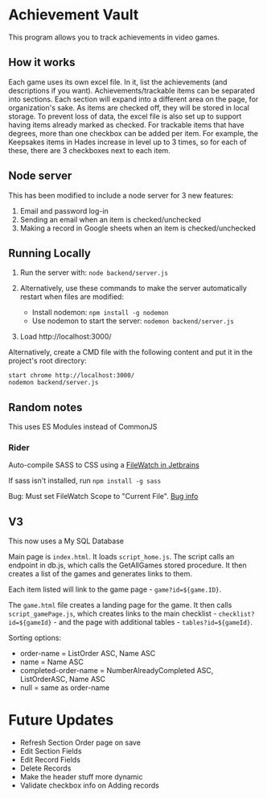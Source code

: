 
# Achievement Vault
This program allows you to track achievements in video games. 

## How it works
Each game uses its own excel file. In it, list the achievements (and descriptions if you want). 
Achievements/trackable items can be separated into sections. Each section will expand into a different area 
on the page, for organization's sake. As items are checked off, they will be stored in local storage. To prevent loss 
of data, the excel file is also set up to support having items already marked as checked. 
For trackable items that have degrees, more than one checkbox can be added per item. For example, the Keepsakes items in 
Hades increase in level up to 3 times, so for each of these, there are 3 checkboxes next to each item. 

## Node server
This has been modified to include a node server for 3 new features:
1. Email and password log-in
2. Sending an email when an item is checked/unchecked
3. Making a record in Google sheets when an item is checked/unchecked

## Running Locally
1. Run the server with: ```node backend/server.js```

2. Alternatively, use these commands to make the server automatically restart when files are modified: 
   * Install nodemon: ```npm install -g nodemon```
   * Use nodemon to start the server: ```nodemon backend/server.js``` 
3. Load http://localhost:3000/

Alternatively, create a CMD file with the following content and put it in the project's root directory:
```
start chrome http://localhost:3000/
nodemon backend/server.js
```

## Random notes
This uses ES Modules instead of CommonJS
### Rider
Auto-compile SASS to CSS using a [FileWatch in Jetbrains]( https://www.jetbrains.com/help/rider/Transpiling_SASS_LESS_and_SCSS_to_CSS.html#less_sass_scss_compiling_to_css)

If sass isn't installed, run
```npm install -g sass```

Bug: Must set FileWatch Scope to "Current File". [Bug info](https://youtrack.jetbrains.com/issue/RIDER-55683/Unknown-scope-sign-for-Project-scope-in-SCSS-new-file-watcher)

## V3
This now uses a My SQL Database

Main page is `index.html`. It loads `script_home.js`. The script calls an endpoint in db.js, which calls the GetAllGames stored procedure. It then creates a list of the games and generates links to them. 

Each item listed will link to the game page - `game?id=${game.ID}`. 

The `game.html` file creates a landing page for the game. It then calls `script_gamePage.js`, which creates links to the main checklist - `checklist?id=${gameId}` - and the page with additional tables - `tables?id=${gameId}`.

Sorting options:
* order-name  = ListOrder ASC, Name ASC
* name = Name ASC
* completed-order-name = NumberAlreadyCompleted ASC, ListOrderASC, Name ASC
* null = same as order-name

# Future Updates
* Refresh Section Order page on save
* Edit Section Fields
* Edit Record Fields
* Delete Records
* Make the header stuff more dynamic
* Validate checkbox info on Adding records
